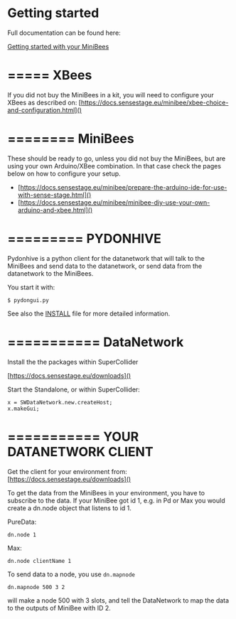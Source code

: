 # Getting started


Full documentation can be found here:

[Getting started with your MiniBees](https://docs.sensestage.eu/minibee/getting-started-with-sense-stage.html)



=====
XBees
=====

If you did not buy the MiniBees in a kit, you will need to configure your XBees as described on:
[https://docs.sensestage.eu/minibee/xbee-choice-and-configuration.html]()

========
MiniBees
========

These should be ready to go, unless you did not buy the MiniBees, but are using your own Arduino/XBee combination. In that case check the pages below on how to configure your setup.

* [https://docs.sensestage.eu/minibee/prepare-the-arduino-ide-for-use-with-sense-stage.html]()
* [https://docs.sensestage.eu/minibee/minibee-diy-use-your-own-arduino-and-xbee.html]()


=========
PYDONHIVE
=========
Pydonhive is a python client for the datanetwork that will talk to the MiniBees and send data to the datanetwork, or send data from the datanetwork to the MiniBees.

You start it with:

    $ pydongui.py

See also the [INSTALL](INSTALL.md) file for more detailed information.

===========
DataNetwork
===========
Install the the packages within SuperCollider

[https://docs.sensestage.eu/downloads]()

Start the Standalone, or within SuperCollider:

    x = SWDataNetwork.new.createHost;
    x.makeGui;

===========
YOUR DATANETWORK CLIENT
===========

Get the client for your environment from: [https://docs.sensestage.eu/downloads]()

To get the data from the MiniBees in your environment, you have to subscribe to the data.
If your MiniBee got id 1, e.g. in Pd or Max you would create a dn.node object that listens to id 1.

PureData:

    dn.node 1

Max:

    dn.node clientName 1


To send data to a node, you use `dn.mapnode`

    dn.mapnode 500 3 2
    
will make a node 500 with 3 slots, and tell the DataNetwork to map the data to the outputs of MiniBee with ID 2.
